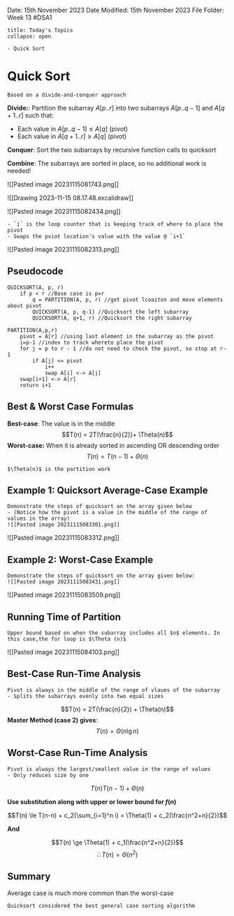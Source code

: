 Date: 15th November 2023
Date Modified: 15th November 2023
File Folder: Week 13
#DSA1

```ad-abstract
title: Today's Topics
collapse: open

- Quick Sort

```

# Quick Sort

```ad-note
Based on a divide-and-conquer approach
```

**Divide:**: Partition the subarray $A[p..r]$ into two subarrays $A[p..q-1]$ and $A[q+1..r]$ such that:
- Each value in $A[p..q-1] \le A[q]$ (pivot)
- Each value in $A[q+1..r] \ge A[q]$ (pivot)

**Conquer**: Sort the two subarrays by recursive function calls to quicksort

**Combine**: The subarrays are sorted in place, so no additional work is needed!

![[Pasted image 20231115081743.png]]

![[Drawing 2023-11-15 08.17.48.excalidraw]]

![[Pasted image 20231115082434.png]]

```ad-note
- `i` is the loop counter that is keeping track of where to place the pivot
- Swaps the pviot location's value with the value @ `i+1`
```

![[Pasted image 20231115082313.png]]

## Pseudocode

```
QUICKSORT(A, p, r)
	if p < r //Base case is p=r
		q = PARTITION(A, p, r) //get pivot lcoaiton and move elements about pivot
		QUICKSORT(A, p, q-1) //Quicksort the left subarray
		QUICKSORT(A, q+1, r) //Quicksort the right subarray
```

```
PARTITION(A,p,r)
	pivot = A[r] //using last element in the subarray as the pivot
	i=p-1 //index to track whereto place the pivot
	for j = p to r - 1 //do not need to check the pivot, so stop at r-1
		if A[j] <= pivot
			i++
			swap A[i] <-> A[j]
	swap[i+1] <-> A[r]
	return i+1
```

## Best & Worst Case Formulas

**Best-case**: The value is in the middle
$$T(n) = 2T(\frac{n}{2})+ \Theta(n)$$
**Worst-case:** When it is already sorted in ascending OR descending order
$$T(n)=T(n-1) + \Theta(n)$$

```ad-note
$\Theta(n)$ is the partition work
```
## Example 1: Quicksort Average-Case Example

```ad-question
Demonstrate the steps of quicksort on the array given below
- (Notice how the pivot is a value in the middle of the range of values in the array)
![[Pasted image 20231115083301.png]]
```

![[Pasted image 20231115083312.png]]

## Example 2: Worst-Case Example

```ad-question
Demonstrate the steps of quicksort on the array given below:
![[Pasted image 20231115083431.png]]
```

![[Pasted image 20231115083509.png]]

## Running Time of Partition

```ad-summary
Upper bound based on when the subarray includes all $n$ elements. In this case,the for loop is $\Theta (n)$
``` 

![[Pasted image 20231115084103.png]]

## Best-Case Run-Time Analysis

```ad-important
Pivot is always in the middle of the range of vlaues of the subarray
- Splits the subarrays evenly into two equal sizes
```

$$T(n) = 2T(\frac{n}{2}) + \Theta(n)$$
**Master Method (case 2) gives**:
$$T(n) = \Theta(n \lg n)$$

## Worst-Case Run-Time Analysis

```ad-important
Pivot is always the largest/smallest value in the range of values
- Only reduces size by one
```

$$T(n) T(n-1) + \Theta(n)$$

**Use substitution along with upper or lower bound for $f(n)$**

$$T(n) \le T(n-n) + c_2(\sum_{i=1}^n i) = \Theta(1) + c_2(\frac{n^2+n}{2})$$

**And**

$$T(n) \ge \Theta(1) + c_1(\frac{n^2+n}{2})$$
$$\therefore T(n)=\Theta(n^2)$$

## Summary

Average case is much more common than the worst-case

```ad-important
Quicksort considered the best general case sorting algorithm
```

  